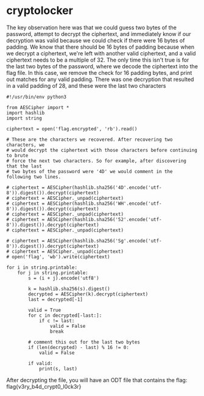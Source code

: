 # cryptolocker

The key observation here was that we could guess two bytes of the password, attempt to decrypt the ciphertext, and immediately know if our decryption was valid because we could check if there were 16 bytes of padding. We know that there should be 16 bytes of padding because when we decrypt a ciphertext, we're left with another valid ciphertext, and a valid ciphertext needs to be a multiple of 32. The only time this isn't true is for the last two bytes of the password, where we decode the ciphertext into the flag file. In this case, we remove the check for 16 padding bytes, and print out matches for any valid padding. There was one decryption that resulted in a valid padding of 28, and these were the last two characters

``` abap
#!/usr/bin/env python3

from AESCipher import *
import hashlib
import string

ciphertext = open('flag.encrypted', 'rb').read()

# These are the characters we recovered. After recovering two characters, we
# would decrypt the ciphertext with those characters before continuing to brute
# force the next two characters. So for example, after discovering that the last
# two bytes of the password were '4D' we would comment in the following two lines.

# ciphertext = AESCipher(hashlib.sha256('4D'.encode('utf-8')).digest()).decrypt(ciphertext)
# ciphertext = AESCipher._unpad(ciphertext)
# ciphertext = AESCipher(hashlib.sha256('WH'.encode('utf-8')).digest()).decrypt(ciphertext)
# ciphertext = AESCipher._unpad(ciphertext)
# ciphertext = AESCipher(hashlib.sha256('52'.encode('utf-8')).digest()).decrypt(ciphertext)
# ciphertext = AESCipher._unpad(ciphertext)

# ciphertext = AESCipher(hashlib.sha256('Sg'.encode('utf-8')).digest()).decrypt(ciphertext)
# ciphertext = AESCipher._unpad(ciphertext)
# open('flag', 'wb').write(ciphertext)

for i in string.printable:
    for j in string.printable:
        s = (i + j).encode('utf8')

        k = hashlib.sha256(s).digest()
        decrypted = AESCipher(k).decrypt(ciphertext)
        last = decrypted[-1]

        valid = True
        for c in decrypted[-last:]:
            if c != last:
                valid = False
                break

        # comment this out for the last two bytes
        if (len(decrypted) - last) % 16 != 0:
            valid = False

        if valid:
            print(s, last)
```

After decrypting the file, you will have an ODT file that contains the flag: flag{v3ry_b4d_crypt0_l0ck3r}
